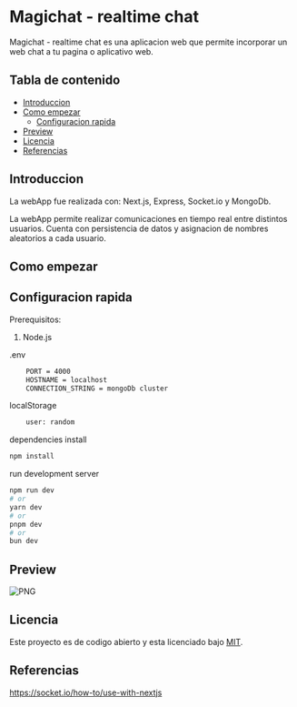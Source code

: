 # Magichat - realtime chat 
Magichat - realtime chat es una aplicacion web que permite incorporar un web chat a tu pagina o aplicativo web.

## Tabla de contenido
- [Introduccion](#introduccion)
- [Como empezar](#como-empezar)
    - [Configuracion rapida](#configuracion-rapida)
- [Preview](#preview)
- [Licencia](#licencia)
- [Referencias](#referencias)

## Introduccion
La webApp fue realizada con: 
Next.js, Express, Socket.io y MongoDb.

La webApp permite realizar comunicaciones en tiempo real entre distintos usuarios. Cuenta con persistencia de datos y 
asignacion de nombres aleatorios a cada usuario.

## Como empezar
## Configuracion rapida
Prerequisitos:
1. Node.js

.env
```bash
    PORT = 4000
    HOSTNAME = localhost
    CONNECTION_STRING = mongoDb cluster
```
localStorage
```bash
    user: random
```

dependencies install
```bash
npm install 
```
run development server
```bash
npm run dev
# or
yarn dev
# or
pnpm dev
# or
bun dev
```

## Preview
![PNG](https://raw.githubusercontent.com/ronaldtro/public-assets/main/magichat.PNG)

## Licencia
Este proyecto es de codigo abierto y esta licenciado bajo [MIT](/LICENSE).

## Referencias
https://socket.io/how-to/use-with-nextjs
